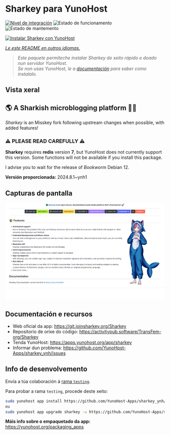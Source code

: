 <!--
NOTA: Este README foi creado automáticamente por <https://github.com/YunoHost/apps/tree/master/tools/readme_generator>
NON debe editarse manualmente.
-->

# Sharkey para YunoHost

[![Nivel de integración](https://dash.yunohost.org/integration/sharkey.svg)](https://ci-apps.yunohost.org/ci/apps/sharkey/) ![Estado de funcionamento](https://ci-apps.yunohost.org/ci/badges/sharkey.status.svg) ![Estado de mantemento](https://ci-apps.yunohost.org/ci/badges/sharkey.maintain.svg)

[![Instalar Sharkey con YunoHost](https://install-app.yunohost.org/install-with-yunohost.svg)](https://install-app.yunohost.org/?app=sharkey)

*[Le este README en outros idiomas.](./ALL_README.md)*

> *Este paquete permíteche instalar Sharkey de xeito rápido e doado nun servidor YunoHost.*  
> *Se non usas YunoHost, le a [documentación](https://yunohost.org/install) para saber como instalalo.*

## Vista xeral

## 🌎 A Sharkish microblogging platform 🦈🚀 

_Sharkey_ is an Misskey fork following upstream changes when possible, with added features!

### ⚠️ PLEASE READ CAREFULLY ⚠️

**Sharkey** requires **redis** version **7**, but YunoHost does not currently support this version.
Some functions will not be available if you install this package.

I advise you to wait for the release of _Bookworm_ Debian 12.


**Versión proporcionada:** 2024.8.1~ynh1

## Capturas de pantalla

![Captura de pantalla de Sharkey](./doc/screenshots/screenshot-desktop.png)

## Documentación e recursos

- Web oficial da app: <https://git.joinsharkey.org/Sharkey>
- Repositorio de orixe do código: <https://activitypub.software/TransFem-org/Sharkey>
- Tenda YunoHost: <https://apps.yunohost.org/app/sharkey>
- Informar dun problema: <https://github.com/YunoHost-Apps/sharkey_ynh/issues>

## Info de desenvolvemento

Envía a túa colaboración á [rama `testing`](https://github.com/YunoHost-Apps/sharkey_ynh/tree/testing).

Para probar a rama `testing`, procede deste xeito:

```bash
sudo yunohost app install https://github.com/YunoHost-Apps/sharkey_ynh/tree/testing --debug
ou
sudo yunohost app upgrade sharkey -u https://github.com/YunoHost-Apps/sharkey_ynh/tree/testing --debug
```

**Máis info sobre o empaquetado da app:** <https://yunohost.org/packaging_apps>
